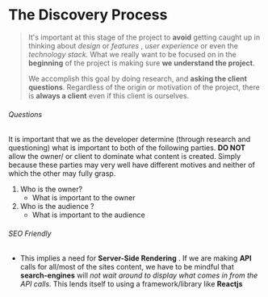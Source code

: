 # The Discovery Process

> It's important at this stage of the project to __avoid__ getting caught up in thinking about _design_ or _features_ , _user experience_ or even the _technology stack_. What we really want to be focused on in the __beginning__ of the project is making sure __we understand the project__. 
>
> We accomplish this goal by doing research, and __asking the client questions__. Regardless of the origin or motivation of the project, there is __always a client__ even if this client is ourselves.  

###### Questions

It is important that we as the developer determine (through research and questioning) what is important to both of the following parties. __DO NOT__ allow the owner/ or client to dominate what content is created. Simply because these parties may very well have different motives and neither of which the other may fully grasp.

1. Who is the owner?
   - What is important to the owner
2. Who is the audience ?
   - What is important to the audience

 

###### SEO Friendly 

- This implies a need for  __Server-Side Rendering__ . If we are making **API** calls for all/most of the sites content, we have to be mindful that **search-engines** will *not wait around to display what comes in from the API calls*. This lends itself to using a framework/library like **Reactjs** 